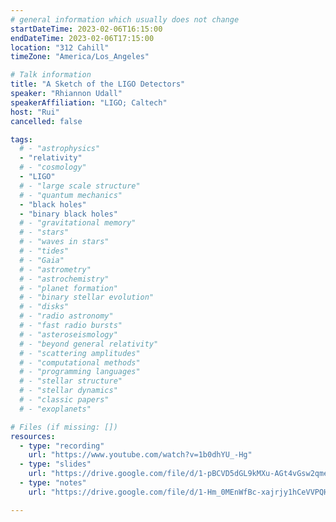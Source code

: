 ```yaml
---
# general information which usually does not change
startDateTime: 2023-02-06T16:15:00
endDateTime: 2023-02-06T17:15:00
location: "312 Cahill"
timeZone: "America/Los_Angeles"

# Talk information
title: "A Sketch of the LIGO Detectors"
speaker: "Rhiannon Udall"
speakerAffiliation: "LIGO; Caltech"
host: "Rui"
cancelled: false

tags:
  # - "astrophysics"
  - "relativity"
  # - "cosmology"
  - "LIGO"
  # - "large scale structure"
  # - "quantum mechanics"
  - "black holes"
  - "binary black holes"
  # - "gravitational memory"
  # - "stars"
  # - "waves in stars"
  # - "tides"
  # - "Gaia"
  # - "astrometry"
  # - "astrochemistry"
  # - "planet formation"
  # - "binary stellar evolution"
  # - "disks"
  # - "radio astronomy"
  # - "fast radio bursts"
  # - "asteroseismology"
  # - "beyond general relativity"
  # - "scattering amplitudes"
  # - "computational methods"
  # - "programming languages"
  # - "stellar structure"
  # - "stellar dynamics"
  # - "classic papers"
  # - "exoplanets"

# Files (if missing: [])
resources:
  - type: "recording"
    url: "https://www.youtube.com/watch?v=1b0dhYU_-Hg"
  - type: "slides"
    url: "https://drive.google.com/file/d/1-pBCVD5dGL9kMXu-AGt4vGsw2qmeWDhI/view?usp=drive_link"
  - type: "notes"
    url: "https://drive.google.com/file/d/1-Hm_0MEnWfBc-xajrjy1hCeVVPQHxlEc/view?usp=drive_link"

---
```



